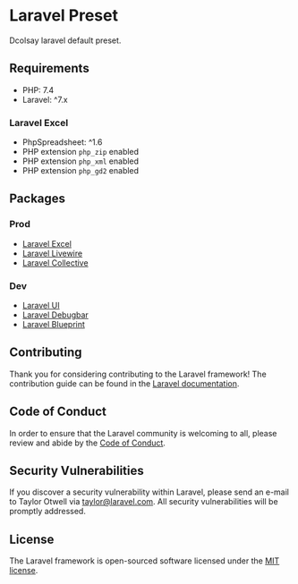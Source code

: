 # Laravel Preset
Dcolsay laravel default preset.

## Requirements
- PHP: 7.4
- Laravel: ^7.x

### Laravel Excel
- PhpSpreadsheet: ^1.6
- PHP extension `php_zip` enabled
- PHP extension `php_xml` enabled
- PHP extension `php_gd2` enabled

## Packages
### Prod
- [Laravel Excel](https://github.com/maatwebsite/Laravel-Excel)
- [Laravel Livewire](https://laravel-livewire.com/docs/quickstart)
- [Laravel Collective](https://laravelcollective.com/docs/6.0/html#drop-down-lists)

### Dev
- [Laravel UI](https://github.com/laravel/ui)
- [Laravel Debugbar](https://github.com/barryvdh/laravel-debugbar)
- [Laravel Blueprint](https://github.com/laravel-shift/blueprint)

## Contributing

Thank you for considering contributing to the Laravel framework! The contribution guide can be found in the [Laravel documentation](https://laravel.com/docs/contributions).

## Code of Conduct

In order to ensure that the Laravel community is welcoming to all, please review and abide by the [Code of Conduct](https://laravel.com/docs/contributions#code-of-conduct).

## Security Vulnerabilities

If you discover a security vulnerability within Laravel, please send an e-mail to Taylor Otwell via [taylor@laravel.com](mailto:taylor@laravel.com). All security vulnerabilities will be promptly addressed.

## License

The Laravel framework is open-sourced software licensed under the [MIT license](https://opensource.org/licenses/MIT).
